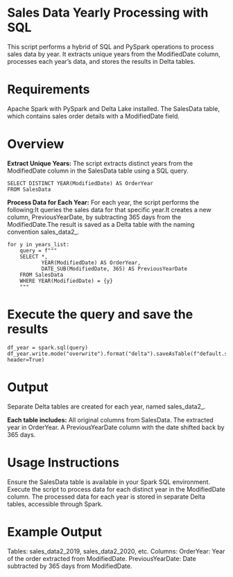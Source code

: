 # Sales Data Yearly Processing with SQL
This script performs a hybrid of SQL and PySpark operations to process sales data by year. It extracts unique years from the ModifiedDate column, processes each year’s data, and stores the results in Delta tables.

# Requirements
Apache Spark with PySpark and Delta Lake installed.
The SalesData table, which contains sales order details with a ModifiedDate field.

# Overview
**Extract Unique Years:** The script extracts distinct years from the ModifiedDate column in the SalesData table using a SQL query.

    SELECT DISTINCT YEAR(ModifiedDate) AS OrderYear
    FROM SalesData

**Process Data for Each Year:** For each year, the script performs the following:It queries the sales data for that specific year.It creates a new column, PreviousYearDate, by subtracting 365 days from the ModifiedDate.The result is saved as a Delta table with the naming convention sales_data2_<year>.

    for y in years_list:
        query = f"""
        SELECT *, 
               YEAR(ModifiedDate) AS OrderYear, 
               DATE_SUB(ModifiedDate, 365) AS PreviousYearDate
        FROM SalesData
        WHERE YEAR(ModifiedDate) = {y}
        """
# Execute the query and save the results

    df_year = spark.sql(query)
    df_year.write.mode("overwrite").format("delta").saveAsTable(f"default.sales_data2_{y}", header=True)

# Output
Separate Delta tables are created for each year, named sales_data2_<year>.

**Each table includes:**
All original columns from SalesData.
The extracted year in OrderYear.
A PreviousYearDate column with the date shifted back by 365 days.

# Usage Instructions
Ensure the SalesData table is available in your Spark SQL environment.
Execute the script to process data for each distinct year in the ModifiedDate column.
The processed data for each year is stored in separate Delta tables, accessible through Spark.
# Example Output
Tables: sales_data2_2019, sales_data2_2020, etc.
Columns:
OrderYear: Year of the order extracted from ModifiedDate.
PreviousYearDate: Date subtracted by 365 days from ModifiedDate.
